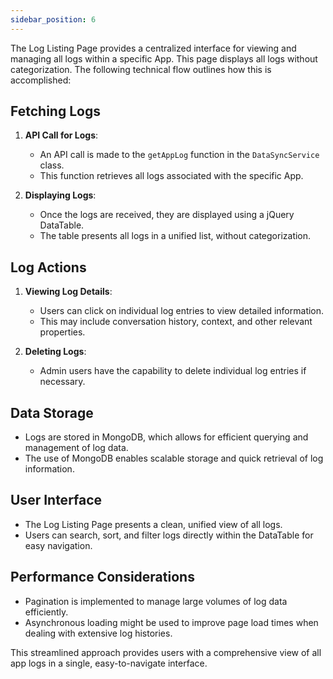 ```yaml
---
sidebar_position: 6
---
```


The Log Listing Page provides a centralized interface for viewing and managing all logs within a specific App. This page displays all logs without categorization. The following technical flow outlines how this is accomplished:

## Fetching Logs

1. **API Call for Logs**:

   - An API call is made to the `getAppLog` function in the `DataSyncService` class.
   - This function retrieves all logs associated with the specific App.

2. **Displaying Logs**:
   - Once the logs are received, they are displayed using a jQuery DataTable.
   - The table presents all logs in a unified list, without categorization.

## Log Actions

1. **Viewing Log Details**:

   - Users can click on individual log entries to view detailed information.
   - This may include conversation history, context, and other relevant properties.

2. **Deleting Logs**:
   - Admin users have the capability to delete individual log entries if necessary.

## Data Storage

- Logs are stored in MongoDB, which allows for efficient querying and management of log data.
- The use of MongoDB enables scalable storage and quick retrieval of log information.

## User Interface

- The Log Listing Page presents a clean, unified view of all logs.
- Users can search, sort, and filter logs directly within the DataTable for easy navigation.

## Performance Considerations

- Pagination is implemented to manage large volumes of log data efficiently.
- Asynchronous loading might be used to improve page load times when dealing with extensive log histories.

This streamlined approach provides users with a comprehensive view of all app logs in a single, easy-to-navigate interface.
